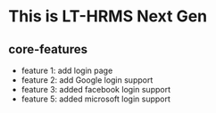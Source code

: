 # This is LT-HRMS Next Gen

## core-features

* feature 1: add login page
* feature 2: add Google login support
* feature 3: added facebook login support
* feature 5: added microsoft login support
